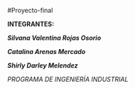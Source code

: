 #Proyecto-final


**INTEGRANTES:**

**_Silvana Valentina Rojas Osorio_**

**_Catalina Arenas Mercado_**

**_Shirly Darley Melendez_**


_PROGRAMA DE INGENIERÍA INDUSTRIAL_
